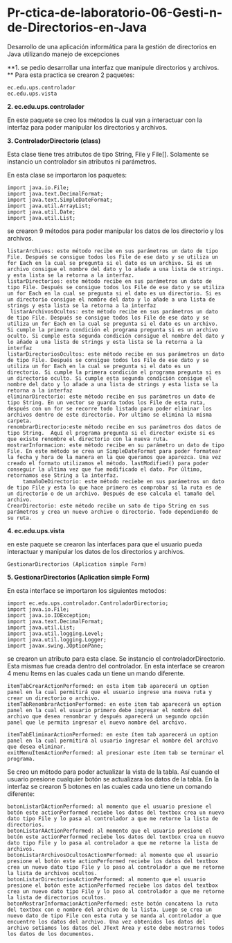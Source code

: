 # Pr-ctica-de-laboratorio-06-Gesti-n-de-Directorios-en-Java
Desarrollo de una aplicación informática para la gestión de directorios en Java utilizando manejo de excepciones

**1.	se pedio desarrollar una interfaz que manipule directorios y archivos. **
Para esta practica se crearon 2 paquetes:

	ec.edu.ups.controlador
	ec.edu.ups.vista
	
**2.	ec.edu.ups.controlador**

En este paquete se creo los métodos la cual van a interactuar con la interfaz para poder manipular los directorios y archivos.

**3.	ControladorDirectorio (class)**

Esta clase tiene tres atributos de tipo String, File y File[]. Solamente se instancio un controlador sin atributos ni parámetros. 

En esta clase se importaron los paquetes:

	import java.io.File;
	import java.text.DecimalFormat;
	import java.text.SimpleDateFormat;
	import java.util.ArrayList;
	import java.util.Date;
	import java.util.List;
se crearon 9 métodos para poder manipular los datos de los directorio y los archivos.

	listarArchivos: este método recibe en sus parámetros un dato de tipo File. Después se consigue todos los File de ese dato y se utiliza un for Each en la cual se pregunta si el dato es un archivo. Si es un archivo consigue el nombre del dato y lo añade a una lista de strings. y esta lista se la retorna a la interfaz. 
	listarDirectorios: este método recibe en sus parámetros un dato de tipo File. Después se consigue todos los File de ese dato y se utiliza un for Each en la cual se pregunta si el dato es un directorio. Si es un directorio consigue el nombre del dato y lo añade a una lista de strings y esta lista se la retorna a la interfaz
	 listarArchivosOcultos: este método recibe en sus parámetros un dato de tipo File. Después se consigue todos los File de ese dato y se utiliza un for Each en la cual se pregunta si el dato es un archivo. Si cumple la primera condición el programa pregunta si es un archivo oculto. Si cumple esta segunda condición consigue el nombre del dato y lo añade a una lista de strings y esta lista se la retorna a la interfaz
	listarDirectoriosOcultos: este método recibe en sus parámetros un dato de tipo File. Después se consigue todos los File de ese dato y se utiliza un for Each en la cual se pregunta si el dato es un directorio. Si cumple la primera condición el programa pregunta si es un directorio oculto. Si cumple esta segunda condición consigue el nombre del dato y lo añade a una lista de strings y esta lista se la retorna a la interfaz
	eliminarDirectorio: este método recibe en sus parámetros un dato de tipo String. En un vector se guarda todos los File de esta ruta, después con un for se recorre todo listado para poder eliminar los archivos dentro de este directorio. Por ultimo se elimina la misma carpeta. 
	renombrarDirectorio:este método recibe en sus parámetros dos datos de tipo String.  Aquí el programa pregunta si el director existe si es que existe renombre el directorio con la nueva ruta.
	mostrarInformacion: este método recibe en su parámetro un dato de tipo File. En este método se crea un SimpleDateFormat para poder formatear la fecha y hora de la manera en la que queramos que aparezca. Una vez creado el formato utilizamos el método. lastModified() para poder conseguir la ultima vez que fue modificado el dato. Por último, retornamos ese String a la interfaz. 
		 tamañoDeDirectorio: este método reciebe en sus parámetros un dato de tipo File y esta lo que hace primero es comprobar si la ruta es de un directorio o de un archivo. Después de eso calcula el tamaño del archivo.
	CrearDirectorio: este método recibe un sato de tipo String en sus parámetros y crea un nuevo archivo o directorio. Todo dependiendo de su ruta. 

**4.	ec.edu.ups.vista**

en este paquete se crearon las interfaces para que el usuario pueda interactuar y manipular los datos de los directorios y archivos.

	GestionarDirectorios (Aplication simple Form)
	
**5.	GestionarDirectorios (Aplication simple Form)**

En esta interface se importaron los siguientes metodos: 

	import ec.edu.ups.controlador.ControladorDirectorio;
	import java.io.File;
	import java.io.IOException;
	import java.text.DecimalFormat;
	import java.util.List;
	import java.util.logging.Level;
	import java.util.logging.Logger;
	import javax.swing.JOptionPane;
	
se crearon un atributo para esta clase. Se  instancio el controladorDirectorio. Esta mismas fue creada dentro del controlador.
En esta interface se crearon 4 menu Items en las cuales cada un tiene un mando diferente. 

	itemTabCrearActionPerformed: en esta item tab aparecerá un option panel en la cual permitirá que el usuario ingrese una nueva ruta y crear un directorio o archivo. 
	itemTabRenombrarActionPerformed: en este item tab aparecerá un option panel en la cual el usuario primero debe ingresar el nombre del archivo que desea renombrar y después aparecerá un segundo opción panel que le permita ingresar el nuevo nombre del archivo. 
	
	itemTabEliminarActionPerformed: en este ítem tab aparecerá un option panel en la cual permitirá al usuario ingresar el nombre del archivo que desea eliminar.
	exitMenuItemActionPerformed: al presionar este ítem tab se terminar el programa.  
Se creo un método para poder actualizar la vista de la tabla. Así cuando el usuario presione cualquier botón se actualizara los datos de la tabla. 
En la interfaz se crearon 5 botones en las cuales cada uno tiene un comando diferente:

	botonListarDActionPerformed: al momento que el usuario presione el botón este actionPerformed reciebe los datos del textbox crea un nuevo dato tipo File y lo pasa al controlador a que me retorne la lista de directorios.
	botonListarAActionPerformed: al momento que el usuario presione el botón este actionPerformed reciebe los datos del textbox crea un nuevo dato tipo File y lo pasa al controlador a que me retorne la lista de archivos.
	botonListarArchivosOcultosActionPerformed: al momento que el usuario presione el botón este actionPerformed reciebe los datos del textbox crea un nuevo dato tipo File y lo paso al controlador a que me retorne la lista de archivos ocultos.
	botonListarDirectoriosActionPerformed: al momento que el usuario presione el botón este actionPerformed reciebe los datos del textbox crea un nuevo dato tipo File y lo paso al controlador a que me retorne la lista de directorios ocultos.
	botonMostrarInformacionActionPerformed: este botón concatena la ruta del textbox con e nombre del archivo de la lista. Luego se crea un nuevo dato de tipo File con esta ruta y se manda al controlador a que encuentre los datos del archivo. Una vez obtenidos los datos del archivo setiamos los datos del JText Area y este debe mostrarnos todos los datos de los documentos.  


